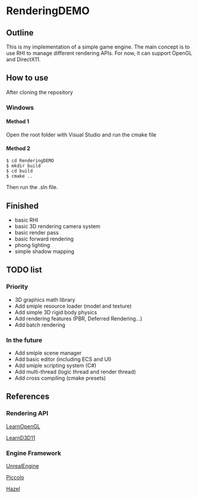 # RenderingDEMO

## Outline
This is my implementation of a simple game engine. The main concept is to use RHI to manage different rendering APIs. For now, it can support OpenGL and DirectX11.

## How to use
After cloning the repository
### Windows
#### Method 1
Open the root folder with Visual Studio and run the cmake file 
#### Method 2
```
$ cd RenderingDEMO
$ mkdir build
$ cd build
$ cmake ..
```
Then run the .sln file.

## Finished 
- basic RHI 
- basic 3D rendering camera system
- basic render pass
- basic forward rendering
- phong lighting
- simple shadow mapping

## TODO list
### Priority
- 3D graphics math library
- Add smiple resource loader (model and texture)
- Add simple 3D rigid body physics
- Add rendering features (PBR, Deferred Rendering...)
- Add batch rendering

### In the future
- Add smiple scene manager
- Add basic editor (including ECS and UI)
- Add smiple scripting system (C#)
- Add multi-thread (logic thread and render thread)
- Add cross compiling (cmake presets)

## References
### Rendering API
[LearnOpenGL](https://learnopengl.com/Getting-started/OpenGL)

[LearnD3D11](https://graphicsprogramming.github.io/learnd3d11/1-introduction/1-1-getting-started/1-1-0-overview/)
### Engine Framework
[UnrealEngine](https://github.com/folgerwang/UnrealEngine)

[Piccolo](https://github.com/BoomingTech/Piccolo)

[Hazel](https://github.com/TheCherno/Hazel)